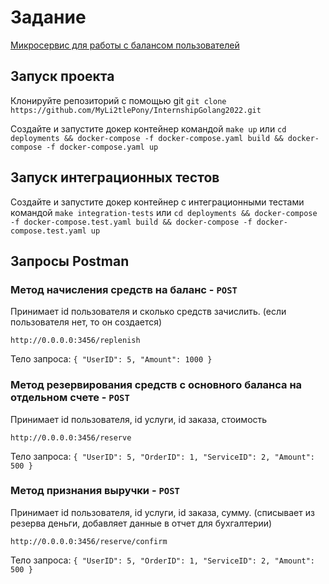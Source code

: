 # Задание
[Микросервис для работы с балансом пользователей](docs/TASK.md)

## Запуск проекта
Клонируйте репозиторий с помощью git `git clone https://github.com/MyLi2tlePony/InternshipGolang2022.git`

Создайте и запустите докер контейнер командой `make up` или `cd deployments && docker-compose -f docker-compose.yaml build && docker-compose -f docker-compose.yaml up`

## Запуск интеграционных тестов   
Создайте и запустите докер контейнер с интеграционными тестами командой `make integration-tests` или `cd deployments && docker-compose -f docker-compose.test.yaml build && docker-compose -f docker-compose.test.yaml up`

## Запросы Postman
### Метод начисления средств на баланс - `POST`
Принимает id пользователя и сколько средств зачислить. (если пользователя нет, то он создается)

`http://0.0.0.0:3456/replenish`

Тело запроса:
`
{
    "UserID": 5,
    "Amount": 1000
}
`

### Метод резервирования средств с основного баланса на отдельном счете - `POST`
Принимает id пользователя, id услуги, id заказа, стоимость

`http://0.0.0.0:3456/reserve`

Тело запроса:
`
{
"UserID": 5,
"OrderID": 1,
"ServiceID": 2,
"Amount": 500
}
`

### Метод признания выручки - `POST`
Принимает id пользователя, id услуги, id заказа, сумму. (списывает из резерва деньги, добавляет данные в отчет для бухгалтерии)

`http://0.0.0.0:3456/reserve/confirm`

Тело запроса:
`
{
"UserID": 5,
"OrderID": 1,
"ServiceID": 2,
"Amount": 500
}
`
